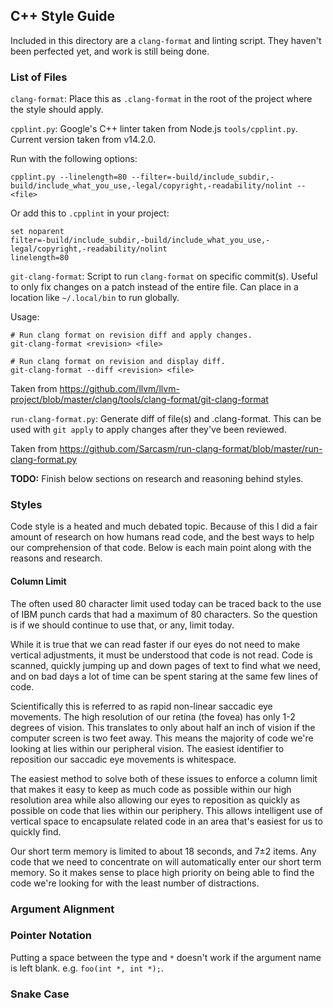 ## C++ Style Guide

Included in this directory are a `clang-format` and linting script. They
haven't been perfected yet, and work is still being done.

### List of Files

`clang-format`: Place this as `.clang-format` in the root of the project where
the style should apply.

`cpplint.py`: Google's C++ linter taken from Node.js `tools/cpplint.py`. Current
version taken from v14.2.0.

Run with the following options:
```
cpplint.py --linelength=80 --filter=-build/include_subdir,-build/include_what_you_use,-legal/copyright,-readability/nolint -- <file>
```

Or add this to `.cpplint` in your project:
```
set noparent
filter=-build/include_subdir,-build/include_what_you_use,-legal/copyright,-readability/nolint
linelength=80
```

`git-clang-format`: Script to run `clang-format` on specific commit(s). Useful
to only fix changes on a patch instead of the entire file. Can place in a
location like `~/.local/bin` to run globally.

Usage:
```
# Run clang format on revision diff and apply changes.
git-clang-format <revision> <file>

# Run clang format on revision and display diff.
git-clang-format --diff <revision> <file>
```

Taken from https://github.com/llvm/llvm-project/blob/master/clang/tools/clang-format/git-clang-format

`run-clang-format.py`: Generate diff of file(s) and .clang-format. This can be
used with `git apply` to apply changes after they've been reviewed.

Taken from https://github.com/Sarcasm/run-clang-format/blob/master/run-clang-format.py



**TODO:** Finish below sections on research and reasoning behind styles.

### Styles

Code style is a heated and much debated topic. Because of this I did a fair
amount of research on how humans read code, and the best ways to help our
comprehension of that code. Below is each main point along with the reasons and
research.

#### Column Limit

The often used 80 character limit used today can be traced back to the use of
IBM punch cards that had a maximum of 80 characters. So the question is if we
should continue to use that, or any, limit today.

While it is true that we can read faster if our eyes do not need to make
vertical adjustments, it must be understood that code is not read. Code is
scanned, quickly jumping up and down pages of text to find what we need, and on
bad days a lot of time can be spent staring at the same few lines of code.

Scientifically this is referred to as rapid non-linear saccadic eye movements.
The high resolution of our retina (the fovea) has only 1-2 degrees of vision.
This translates to only about half an inch of vision if the computer screen is
two feet away. This means the majority of code we're looking at lies within our
peripheral vision. The easiest identifier to reposition our saccadic eye
movements is whitespace.

The easiest method to solve both of these issues to enforce a column limit that
makes it easy to keep as much code as possible within our high resolution area
while also allowing our eyes to reposition as quickly as possible on code that
lies within our periphery. This allows intelligent use of vertical space to
encapsulate related code in an area that's easiest for us to quickly find.

Our short term memory is limited to about 18 seconds, and 7±2 items. Any code
that we need to concentrate on will automatically enter our short term memory.
So it makes sense to place high priority on being able to find the code we're
looking for with the least number of distractions.

### Argument Alignment



### Pointer Notation

Putting a space between the type and `*` doesn't work if the argument name is
left blank. e.g. `foo(int *, int *);`.


### Snake Case
